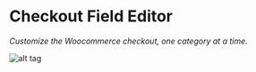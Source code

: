 # Checkout Field Editor


*Customize the Woocommerce checkout, one category at a time.*


![alt tag](https://raw.githubusercontent.com/reinvdwoerd/checkout-field-editor/master/screenshot.png)
